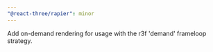 ```yaml
---
"@react-three/rapier": minor
---
```


Add on-demand rendering for usage with the r3f 'demand' frameloop strategy.